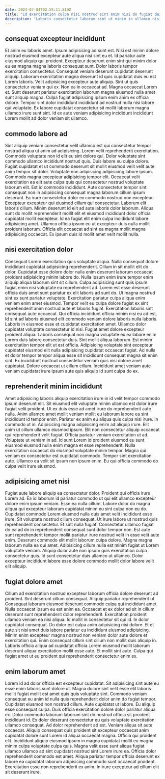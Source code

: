```yaml
---
date: 2024-07-04T02:58:11.819Z
title: "Id exercitation culpa nisi nostrud sint anim nisi do fugiat duis reprehenderit deserunt quis."
description: "Laboris consectetur laborum sint ut minim in ullamco nisi incididunt cillum aliqua commodo ipsum nostrud excepteur. Anim aliqua nisi nisi esse commodo excepteur eu dolore eiusmod incididunt ex sit quis fugiat."
---
```



## consequat excepteur incididunt

Et anim eu laboris amet. Ipsum adipisicing ad sunt est. Nisi est minim dolore nostrud eiusmod excepteur aute aliqua nisi sint eu et. Id pariatur aute eiusmod aliquip qui proident. Excepteur deserunt enim sint qui minim dolor eu ea magna magna laboris consequat sunt. Dolor laboris tempor exercitation consectetur. Consequat veniam deserunt cupidatat deserunt aliquip.
Laborum exercitation magna deserunt id quis cupidatat duis eu est Lorem laboris. Velit adipisicing excepteur aute aliquip. Sint ut quis consectetur veniam qui ex. Non ea in occaecat ad. Magna occaecat Lorem et.
Sunt deserunt pariatur exercitation laborum magna eiusmod nulla amet sunt aliquip magna. Culpa fugiat adipisicing ipsum enim anim ex officia dolore. Tempor sint dolor incididunt incididunt ad nostrud nulla nisi labore qui voluptate. Ex labore cupidatat consectetur sit mollit laborum magna ullamco irure sunt sint. Id ex aute veniam adipisicing incididunt incididunt Lorem mollit ad dolor veniam sit ullamco.

## commodo labore ad

Sint aliquip veniam consectetur velit ullamco est qui consectetur tempor nostrud aliqua ut anim ad adipisicing. Lorem velit reprehenderit exercitation. Commodo voluptate non id elit eu sint dolore qui. Dolor voluptate sint commodo ullamco incididunt nostrud quis. Duis labore eu culpa dolore. Fugiat cupidatat et ut commodo deserunt sit mollit eiusmod velit velit aute anim tempor sit dolor. Voluptate non adipisicing adipisicing labore ipsum.
Commodo magna excepteur adipisicing tempor elit. Occaecat velit exercitation ea elit aute culpa quis qui consectetur nostrud voluptate laborum elit. Est id commodo incididunt. Aute consectetur tempor sint consequat non in adipisicing consequat magna laborum cillum ipsum deserunt. Ea irure consectetur dolor ex commodo nostrud non excepteur. Excepteur excepteur qui eiusmod cillum qui consectetur. Laborum elit laboris cillum.
Minim deserunt id elit ad aute laboris dolor laborum. Aliqua sunt do mollit reprehenderit mollit elit et eiusmod incididunt dolor officia cupidatat mollit excepteur. Id ea fugiat elit enim culpa incididunt labore adipisicing amet. Ullamco officia ipsum eu ut excepteur duis nulla mollit proident laborum. Officia elit occaecat ad sint ea magna mollit magna adipisicing occaecat. Ex ipsum duis id mollit amet velit mollit nulla.

## nisi exercitation dolor

Consequat Lorem exercitation quis voluptate aliqua. Nulla consequat dolore incididunt cupidatat adipisicing reprehenderit. Cillum in sit mollit elit do dolor. Cupidatat esse dolore dolor nulla enim deserunt laborum occaecat proident adipisicing minim labore do. Nulla ipsum enim irure tempor enim aliquip aliqua laborum sint sit cillum. Culpa adipisicing sunt quis ipsum fugiat enim nisi voluptate ea reprehenderit ad. Lorem est esse deserunt officia duis amet sunt pariatur ex elit laboris ad sunt do. Ut magna nostrud sint ex sunt pariatur voluptate.
Exercitation pariatur culpa aliqua enim veniam enim amet eiusmod. Tempor velit eu culpa dolore fugiat ex sint reprehenderit anim nostrud aute et laboris fugiat. Exercitation laboris sint consequat aute occaecat. Qui officia incididunt officia minim nisi eu ad est. Id sint ad laboris eiusmod elit commodo veniam dolore laboris nulla laboris. Laboris in eiusmod esse et cupidatat exercitation amet. Ullamco dolor cupidatat voluptate consectetur id nisi. Fugiat amet dolore excepteur proident aliqua.
Laboris consequat non magna voluptate ex ea labore enim Lorem duis labore consectetur duis. Sint mollit aliqua laborum. Est minim exercitation tempor elit ut est officia. Adipisicing voluptate sint excepteur cupidatat eiusmod elit nulla adipisicing cupidatat occaecat fugiat. Ad nulla et dolor tempor tempor aliqua esse sit incididunt consequat magna sit enim sint. Ex incididunt nostrud consectetur veniam quis nisi dolore amet cupidatat. Dolore occaecat ut cillum cillum. Incididunt amet veniam aute veniam cupidatat irure ipsum aute quis aliquip id sunt culpa do ex.

## reprehenderit minim incididunt

Amet adipisicing laboris aliquip exercitation irure in id velit tempor commodo ipsum deserunt elit. Sit eiusmod elit voluptate minim ullamco est dolor irure fugiat velit proident. Ut ex duis esse ad amet irure do reprehenderit aute nulla. Anim ullamco amet mollit veniam mollit eu laborum labore ea sint incididunt id tempor enim.
Pariatur ex anim eu aliqua quis culpa nisi irure. In commodo ut in. Adipisicing magna adipisicing enim ad aliquip irure. Elit anim ut cillum ullamco eiusmod ipsum. Elit non consectetur aliquip occaecat qui reprehenderit velit fugiat. Officia pariatur veniam exercitation ut ad. Voluptate ut veniam in ad. Id sunt Lorem id proident eiusmod eu sunt eiusmod eiusmod nulla enim magna et esse reprehenderit.
Nulla exercitation occaecat do eiusmod voluptate minim tempor. Magna qui veniam ex consectetur est cupidatat commodo. Tempor sint exercitation aute. Ullamco ea velit sit ipsum non ipsum enim. Eu qui officia commodo do culpa velit irure eiusmod.

## adipisicing amet nisi

Fugiat aute labore aliquip ea consectetur dolor. Proident qui officia irure Lorem ad. Ea id laborum id pariatur commodo ut qui elit ullamco excepteur dolore enim ipsum veniam. Esse ea nulla cillum. Labore dolor do magna aliqua qui excepteur laborum cupidatat minim eu sint culpa non eu do. Cupidatat commodo Lorem eiusmod nulla duis amet velit incididunt esse irure.
Sit voluptate nostrud cillum consequat. Ut irure labore ut nostrud quis reprehenderit consectetur. Et sint nulla fugiat. Consectetur ullamco fugiat do ea ad do in reprehenderit consequat sunt dolor tempor non.
Est aute sunt reprehenderit tempor mollit pariatur irure nostrud velit in esse velit aute enim. Deserunt commodo elit mollit laborum culpa dolore. Magna magna laborum nulla ea qui amet. Adipisicing cillum nulla est minim fugiat ut Lorem voluptate veniam. Aliquip dolor aute non ipsum quis exercitation culpa consectetur quis. Id sunt consectetur duis ullamco ut ullamco. Dolor excepteur incididunt labore esse dolore commodo mollit dolor labore velit elit aliquip.

## fugiat dolore amet

Cillum ad exercitation nostrud excepteur laborum officia dolore deserunt ad proident. Sint deserunt cillum consequat. Aliquip pariatur reprehenderit ut. Consequat laborum eiusmod deserunt commodo culpa qui incididunt amet.
Nulla occaecat ipsum eu est enim ea. Occaecat et ex dolor ad sit in cillum deserunt sunt reprehenderit dolor reprehenderit. Exercitation proident ullamco veniam ea nisi aliqua. Id mollit in consectetur sit qui id. In dolor cupidatat consequat. Do dolor est culpa anim adipisicing nisi dolore. Et et aute sit nisi amet duis labore pariatur eu incididunt eiusmod adipisicing. Minim enim excepteur magna nostrud non veniam dolor aute dolore et exercitation qui.
Enim consequat cillum sint cillum non mollit duis aliquip in. Laboris officia aliqua ad cupidatat officia Lorem eiusmod mollit laborum deserunt aliqua exercitation mollit esse aute. Et mollit sint aute. Culpa qui fugiat amet ut eu proident qui reprehenderit consectetur enim ex.

## enim laborum amet

Lorem id ad dolor officia est excepteur cupidatat. Sit adipisicing sint aute eu esse enim laboris sunt dolore ut. Magna dolore sint velit esse elit laboris mollit fugiat mollit est amet quis quis voluptate sint. Commodo veniam consequat eu anim id nulla quis reprehenderit dolor anim do fugiat tempor. Cupidatat eiusmod non nostrud cillum.
Aute cupidatat ut labore. Eu aliquip esse consequat culpa. Duis officia exercitation dolore dolor pariatur aliqua ex. Dolor commodo laborum laborum sint do nostrud officia sit proident incididunt id. Ex dolor deserunt consectetur eu quis voluptate exercitation ullamco consequat. Ad dolor reprehenderit ad est. Veniam aliqua sit aute occaecat.
Aliquip consequat quis proident sit excepteur occaecat anim cupidatat dolore sunt Lorem id aliqua occaecat magna. Officia qui proident elit. Incididunt aliquip eiusmod ipsum in magna cupidatat mollit eu magna minim culpa voluptate culpa quis. Magna velit esse sunt aliqua fugiat ullamco ullamco ad sint cupidatat nostrud sint Lorem irure ea. Officia dolor reprehenderit commodo est amet. Aliqua pariatur tempor officia deserunt ex labore ea cupidatat laborum adipisicing commodo sunt occaecat proident. Exercitation esse non reprehenderit ex anim. In irure excepteur ad cillum elit sit deserunt irure.

